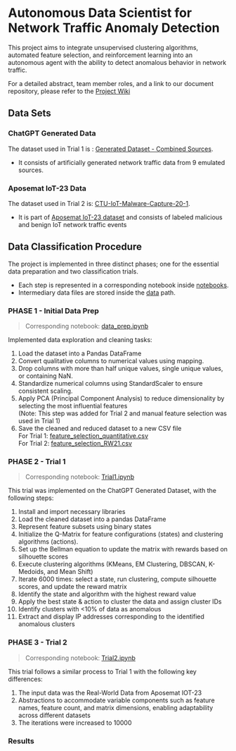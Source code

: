 # Autonomous Data Scientist for Network Traffic Anomaly Detection
This project aims to integrate unsupervised clustering algorithms,
automated feature selection, and reinforcement learning into
an autonomous agent with the ability to detect anomalous behavior in network traffic.

For a detailed abstract, team member roles, and a link to our document repository, please refer to the [Project Wiki](https://github.com/simonegreen/autonomous_datascientist/wiki)

## Data Sets
### ChatGPT Generated Data
The dataset used in Trial 1 is : [Generated Dataset - Combined Sources](data/generated/raw/combined_source_data.csv).<br/>
- It consists of artificially generated network traffic data from 9 emulated sources.
### Aposemat IoT-23 Data
The dataset used in Trial 2 is: [CTU-IoT-Malware-Capture-20-1](data/real-world/raw/CTU-IoT-Malware-Capture-21-1conn.log.labeled.csv).<br/>
- It is part of [Aposemat IoT-23 dataset](https://www.stratosphereips.org/datasets-iot23) and consists of labeled malicious and benign IoT network traffic events

## Data Classification Procedure
The project is implemented in three distinct phases; one for the essential data preparation and two classification trials. <br/>
- Each step is represented in a corresponding notebook inside [notebooks](notebooks).
- Intermediary data files are stored inside the [data](data) path.

### PHASE 1 - Initial Data Prep
> Corresponding notebook:  [data_prep.ipynb](notebooks/data_prep.ipynb)

Implemented data exploration and cleaning tasks: </br>
1. Load the dataset into a Pandas DataFrame
2. Convert qualitative columns to numerical values using mapping.
3. Drop columns with more than half unique values, single unique values, or containing NaN.
4. Standardize numerical columns using StandardScaler to ensure consistent scaling.
5. Apply PCA (Principal Component Analysis) to reduce dimensionality by selecting the most influential features </br>
   (Note: This step was added for Trial 2 and manual feature selection was used in Trial 1)
6. Save the cleaned and reduced dataset to a new CSV file </br>
   For Trial 1: [feature_selection_quantitative.csv](data/generated/processed/feature_selection_quantitative.csv) </br>
   For Trial 2: [feature_selection_RW21.csv](data/real-world/processed/feature_selection_RW21.csv)
### PHASE 2 - Trial 1
> Corresponding notebook:  [Trial1.ipynb](notebooks/Trial1.ipynb) </br>

This trial was implemented on the ChatGPT Generated Dataset, with the following steps:
1. Install and import necessary libraries
2. Load the cleaned dataset into a pandas DataFrame
3. Represent feature subsets using binary states
4. Initialize the Q-Matrix for feature configurations (states) and clustering algorithms (actions).
5. Set up the Bellman equation to update the matrix with rewards based on silhouette scores
6. Execute clustering algorithms (KMeans, EM Clustering, DBSCAN, K-Medoids, and Mean Shift)
7. Iterate 6000 times: select a state, run clustering, compute silhouette scores, and update the reward matrix
8. Identify the state and algorithm with the highest reward value
9. Apply the best state & action to cluster the data and assign cluster IDs
10. Identify clusters with <10% of data as anomalous
11. Extract and display IP addresses corresponding to the identified anomalous clusters
### PHASE 3 - Trial 2
> Corresponding notebook:  [Trial2.ipynb](notebooks/Trial2.ipynb) </br>

This trial follows a similar process to Trial 1 with the following key differences:
1. The input data was the Real-World Data from Aposemat IOT-23
2. Abstractions to accommodate variable components such as feature names, feature count, and matrix dimensions, enabling adaptability across different datasets
4. The iterations were increased to 10000


### Results
